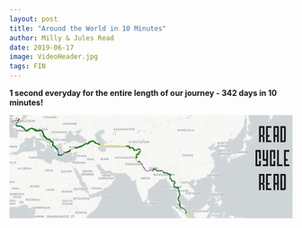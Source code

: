 ```yaml
---
layout: post
title: "Around the World in 10 Minutes"
author: Milly & Jules Read
date: 2019-06-17
image: VideoHeader.jpg
tags: FIN
---
```


**1 second everyday for the entire length of our journey - 342 days in 10 minutes!**

[![VideoThumb](assets/img/VideoThumb.jpg)](https://youtu.be/GugsCdLHm-Q)
